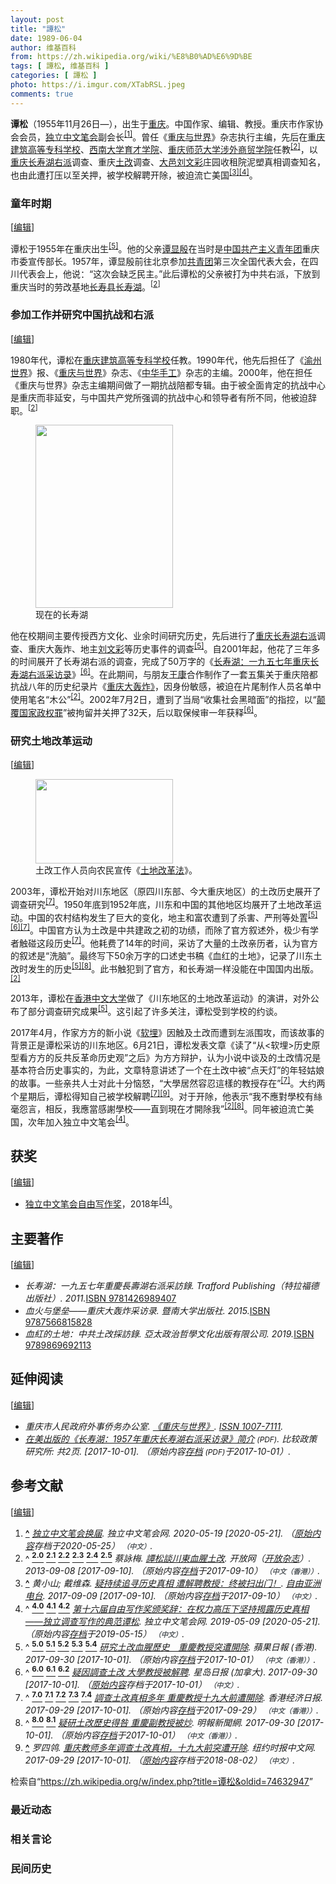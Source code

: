 ```yaml
---
layout: post
title: "譚松"
date: 1989-06-04
author: 维基百科
from: https://zh.wikipedia.org/wiki/%E8%B0%AD%E6%9D%BE
tags: [ 譚松, 维基百科 ]
categories: [ 譚松 ]
photo: https://i.imgur.com/XTabRSL.jpeg
comments: true
---
```

<div class="mw-content-ltr mw-parser-output" lang="zh" dir="ltr"><style data-mw-deduplicate="TemplateStyles:r83732082">.mw-parser-output .infobox-subbox{padding:0;border:none;margin:-3px;width:auto;min-width:100%;font-size:100%;clear:none;float:none;background-color:transparent}.mw-parser-output .infobox-3cols-child{margin:auto}.mw-parser-output .infobox .navbar{font-size:100%}body.skin-minerva .mw-parser-output .infobox-header,body.skin-minerva .mw-parser-output .infobox-subheader,body.skin-minerva .mw-parser-output .infobox-above,body.skin-minerva .mw-parser-output .infobox-title,body.skin-minerva .mw-parser-output .infobox-image,body.skin-minerva .mw-parser-output .infobox-full-data,body.skin-minerva .mw-parser-output .infobox-below{text-align:center}@media screen{html.skin-theme-clientpref-night .mw-parser-output .infobox-full-data:not(.notheme)>div:not(.notheme)[style]{background:#1f1f23!important;color:#f8f9fa}@media screen and (prefers-color-scheme:dark){html.skin-theme-clientpref-os .mw-parser-output .infobox-full-data:not(.notheme) div:not(.notheme){background:#1f1f23!important;color:#f8f9fa}}html.skin-theme-clientpref-night .mw-parser-output .infobox td div:not(.notheme)[style]{background:transparent!important;color:var(--color-base,#202122)}@media screen and (prefers-color-scheme:dark){html.skin-theme-clientpref-os .mw-parser-output .infobox td div:not(.notheme)[style]{background:transparent!important;color:var(--color-base,#202122)}}html.skin-theme-clientpref-night .mw-parser-output .infobox td div.NavHead:not(.notheme)[style]{background:transparent!important}}@media screen and (prefers-color-scheme:dark){html.skin-theme-clientpref-os .mw-parser-output .infobox td div.NavHead:not(.notheme)[style]{background:transparent!important}}@media(min-width:640px){body.skin--responsive .mw-parser-output .infobox-table{display:table!important}body.skin--responsive .mw-parser-output .infobox-table>caption{display:table-caption!important}body.skin--responsive .mw-parser-output .infobox-table>tbody{display:table-row-group}body.skin--responsive .mw-parser-output .infobox-table tr{display:table-row!important}body.skin--responsive .mw-parser-output .infobox-table th,body.skin--responsive .mw-parser-output .infobox-table td{padding-left:inherit;padding-right:inherit}}</style>
<p><b>谭松</b>（1955年11月26日<span class="useeditintro" title="Template:BLP editintro">—</span>），出生于<a href="/wiki/%E9%87%8D%E5%BA%86%E5%B8%82" title="重庆市">重庆</a>。中国作家、编辑、教授。重庆市作家协会会员，<a href="/wiki/%E7%8B%AC%E7%AB%8B%E4%B8%AD%E6%96%87%E7%AC%94%E4%BC%9A" title="独立中文笔会">独立中文笔会</a>副会长<sup id="cite_ref-独立中文笔会_1-0" class="reference"><a href="#cite_note-独立中文笔会-1"><span class="cite-bracket">[</span>1<span class="cite-bracket">]</span></a></sup>。曾任《<a href="/w/index.php?title=%E9%87%8D%E5%BA%86%E4%B8%8E%E4%B8%96%E7%95%8C&amp;action=edit&amp;redlink=1" class="new" title="重庆与世界（页面不存在）">重庆与世界</a>》杂志执行主编，先后在<a href="/wiki/%E9%87%8D%E5%BA%86%E5%BB%BA%E7%AD%91%E9%AB%98%E7%AD%89%E4%B8%93%E7%A7%91%E5%AD%A6%E6%A0%A1" class="mw-redirect" title="重庆建筑高等专科学校">重庆建筑高等专科学校</a>、<a href="/wiki/%E8%A5%BF%E5%8D%97%E5%A4%A7%E5%AD%A6%E8%82%B2%E6%89%8D%E5%AD%A6%E9%99%A2" class="mw-redirect" title="西南大学育才学院">西南大学育才学院</a>、<a href="/wiki/%E9%87%8D%E5%BA%86%E5%B8%88%E8%8C%83%E5%A4%A7%E5%AD%A6%E6%B6%89%E5%A4%96%E5%95%86%E8%B4%B8%E5%AD%A6%E9%99%A2" class="mw-redirect" title="重庆师范大学涉外商贸学院">重庆师范大学涉外商贸学院</a>任教<sup id="cite_ref-:0_2-0" class="reference"><a href="#cite_note-:0-2"><span class="cite-bracket">[</span>2<span class="cite-bracket">]</span></a></sup>，以<a href="/wiki/%E9%87%8D%E5%BA%86" class="mw-redirect" title="重庆">重庆</a><a href="/wiki/%E9%95%BF%E5%AF%BF%E6%B9%96%E9%A3%8E%E6%99%AF%E5%90%8D%E8%83%9C%E5%8C%BA" title="长寿湖风景名胜区">长寿湖</a><a href="/wiki/%E5%8F%8D%E5%8F%B3%E8%BF%90%E5%8A%A8" title="反右运动">右派</a>调查、重庆<a href="/wiki/%E5%9C%9F%E6%94%B9" class="mw-redirect" title="土改">土改</a>调查、<a href="/wiki/%E5%A4%A7%E9%82%91" class="mw-redirect" title="大邑">大邑</a><a href="/wiki/%E5%88%98%E6%96%87%E5%BD%A9" title="刘文彩">刘文彩</a>庄园收租院泥塑真相调查知名，也由此遭打压以至关押，被学校解聘开除，被迫流亡美国<sup id="cite_ref-3" class="reference"><a href="#cite_note-3"><span class="cite-bracket">[</span>3<span class="cite-bracket">]</span></a></sup><sup id="cite_ref-自由写作奖_4-0" class="reference"><a href="#cite_note-自由写作奖-4"><span class="cite-bracket">[</span>4<span class="cite-bracket">]</span></a></sup>。
</p>
<meta property="mw:PageProp/toc">
<div class="mw-heading mw-heading2"></div>
<div class="mw-heading mw-heading3"><h3 id="童年时期"><span id=".E7.AB.A5.E5.B9.B4.E6.97.B6.E6.9C.9F"></span>童年时期</h3><span class="mw-editsection"><span class="mw-editsection-bracket">[</span><a href="/w/index.php?title=%E8%B0%AD%E6%9D%BE&amp;action=edit&amp;section=2" title="编辑章节：童年时期"><span>编辑</span></a><span class="mw-editsection-bracket">]</span></span></div>
<p>谭松于1955年在重庆出生<sup id="cite_ref-苹果_5-0" class="reference"><a href="#cite_note-苹果-5"><span class="cite-bracket">[</span>5<span class="cite-bracket">]</span></a></sup>。他的父亲<a href="/w/index.php?title=%E8%B0%AD%E6%98%BE%E6%AE%B7&amp;action=edit&amp;redlink=1" class="new" title="谭显殷（页面不存在）">谭显殷</a>在当时是<a href="/wiki/%E4%B8%AD%E5%9B%BD%E5%85%B1%E4%BA%A7%E4%B8%BB%E4%B9%89%E9%9D%92%E5%B9%B4%E5%9B%A2" title="中国共产主义青年团">中国共产主义青年团</a>重庆市委宣传部长。1957年，谭显殷前往北京参加<a href="/wiki/%E4%B8%AD%E5%9C%8B%E5%85%B1%E7%94%A2%E4%B8%BB%E7%BE%A9%E9%9D%92%E5%B9%B4%E5%9C%98" class="mw-redirect" title="中國共產主義青年團">共青团</a>第三次全国代表大会，在四川代表会上，他说：“这次会缺乏民主。”此后谭松的父亲被打为中共右派，下放到重庆当时的劳改基地<a href="/wiki/%E9%95%BF%E5%AF%BF%E5%8E%BF_(%E6%B6%88%E6%AD%A7%E4%B9%89)" class="mw-disambig" title="长寿县 (消歧义)">长寿县</a><a href="/wiki/%E9%95%BF%E5%AF%BF%E6%B9%96" class="mw-disambig" title="长寿湖">长寿湖</a>。<sup id="cite_ref-:0_2-1" class="reference"><a href="#cite_note-:0-2"><span class="cite-bracket">[</span>2<span class="cite-bracket">]</span></a></sup>
</p>
<div class="mw-heading mw-heading3"><h3 id="参加工作并研究中国抗战和右派"><span id=".E5.8F.82.E5.8A.A0.E5.B7.A5.E4.BD.9C.E5.B9.B6.E7.A0.94.E7.A9.B6.E4.B8.AD.E5.9B.BD.E6.8A.97.E6.88.98.E5.92.8C.E5.8F.B3.E6.B4.BE"></span>参加工作并研究中国抗战和右派</h3><span class="mw-editsection"><span class="mw-editsection-bracket">[</span><a href="/w/index.php?title=%E8%B0%AD%E6%9D%BE&amp;action=edit&amp;section=3" title="编辑章节：参加工作并研究中国抗战和右派"><span>编辑</span></a><span class="mw-editsection-bracket">]</span></span></div>
<p>1980年代，谭松在<a href="/wiki/%E9%87%8D%E5%BA%86%E5%BB%BA%E7%AD%91%E9%AB%98%E7%AD%89%E4%B8%93%E7%A7%91%E5%AD%A6%E6%A0%A1" class="mw-redirect" title="重庆建筑高等专科学校">重庆建筑高等专科学校</a>任教。1990年代，他先后担任了《<a href="/w/index.php?title=%E6%B8%9D%E5%B7%9E%E4%B8%96%E7%95%8C&amp;action=edit&amp;redlink=1" class="new" title="渝州世界（页面不存在）">渝州世界</a>》报、《<a href="/w/index.php?title=%E9%87%8D%E5%BA%86%E4%B8%8E%E4%B8%96%E7%95%8C&amp;action=edit&amp;redlink=1" class="new" title="重庆与世界（页面不存在）">重庆与世界</a>》杂志、《<a href="/w/index.php?title=%E4%B8%AD%E5%8D%8E%E6%89%8B%E5%B7%A5&amp;action=edit&amp;redlink=1" class="new" title="中华手工（页面不存在）">中华手工</a>》杂志的主编。2000年，他在担任《重庆与世界》杂志主编期间做了一期抗战陪都专辑。由于被全面肯定的抗战中心是重庆而非延安，与中国共产党所强调的抗战中心和领导者有所不同，他被迫辞职。<sup id="cite_ref-:0_2-2" class="reference"><a href="#cite_note-:0-2"><span class="cite-bracket">[</span>2<span class="cite-bracket">]</span></a></sup>
</p>
<figure class="mw-default-size" typeof="mw:File/Thumb"><a href="/wiki/File:Csh2.jpg" class="mw-file-description"><img src="//upload.wikimedia.org/wikipedia/commons/thumb/d/db/Csh2.jpg/220px-Csh2.jpg" decoding="async" width="220" height="293" class="mw-file-element" srcset="//upload.wikimedia.org/wikipedia/commons/thumb/d/db/Csh2.jpg/330px-Csh2.jpg 1.5x, //upload.wikimedia.org/wikipedia/commons/thumb/d/db/Csh2.jpg/440px-Csh2.jpg 2x" data-file-width="640" data-file-height="852"></a><figcaption>现在的长寿湖</figcaption></figure>
<p>他在校期间主要传授西方文化、业余时间研究历史，先后进行了<a href="/wiki/%E9%87%8D%E5%BA%86" class="mw-redirect" title="重庆">重庆</a><a href="/wiki/%E9%95%BF%E5%AF%BF%E6%B9%96%E9%A3%8E%E6%99%AF%E5%90%8D%E8%83%9C%E5%8C%BA" title="长寿湖风景名胜区">长寿湖</a><a href="/wiki/%E5%8F%8D%E5%8F%B3%E8%BF%90%E5%8A%A8" title="反右运动">右派</a>调查、重庆大轰炸、地主<a href="/wiki/%E5%88%98%E6%96%87%E5%BD%A9" title="刘文彩">刘文彩</a>等历史事件的调查<sup id="cite_ref-苹果_5-1" class="reference"><a href="#cite_note-苹果-5"><span class="cite-bracket">[</span>5<span class="cite-bracket">]</span></a></sup>。自2001年起，他花了三年多的时间展开了长寿湖右派的调查，完成了50万字的《<a href="/w/index.php?title=%E9%95%BF%E5%AF%BF%E6%B9%96%EF%BC%9A%E4%B8%80%E4%B9%9D%E4%BA%94%E4%B8%83%E5%B9%B4%E9%87%8D%E5%BA%86%E9%95%BF%E5%AF%BF%E6%B9%96%E5%8F%B3%E6%B4%BE%E9%87%87%E8%AE%BF%E5%BD%95&amp;action=edit&amp;redlink=1" class="new" title="长寿湖：一九五七年重庆长寿湖右派采访录（页面不存在）">长寿湖：一九五七年重庆长寿湖右派采访录</a>》<sup id="cite_ref-星岛日报_6-0" class="reference"><a href="#cite_note-星岛日报-6"><span class="cite-bracket">[</span>6<span class="cite-bracket">]</span></a></sup>。在此期间，与朋友<a href="/wiki/%E7%8E%8B%E5%BA%B7" class="mw-disambig" title="王康">王康</a>合作制作了一套五集关于重庆陪都抗战八年的历史纪录片《<a href="/w/index.php?title=%E9%87%8D%E5%BA%86%E5%A4%A7%E8%BD%B0%E7%82%B8%E3%80%8B&amp;action=edit&amp;redlink=1" class="new" title="重庆大轰炸》（页面不存在）">重庆大轰炸》</a>，因身份敏感，被迫在片尾制作人员名单中使用笔名“木公”<sup id="cite_ref-:0_2-3" class="reference"><a href="#cite_note-:0-2"><span class="cite-bracket">[</span>2<span class="cite-bracket">]</span></a></sup>。2002年7月2日，遭到了当局“收集社会黑暗面”的指控，以“<a href="/wiki/%E9%A2%A0%E8%A6%86%E5%9B%BD%E5%AE%B6%E6%94%BF%E6%9D%83%E7%BD%AA" title="颠覆国家政权罪">颠覆国家政权罪</a>”被拘留并关押了32天，后以取保候审一年获释<sup id="cite_ref-星岛日报_6-1" class="reference"><a href="#cite_note-星岛日报-6"><span class="cite-bracket">[</span>6<span class="cite-bracket">]</span></a></sup>。
</p>
<div class="mw-heading mw-heading3"><h3 id="研究土地改革运动"><span id=".E7.A0.94.E7.A9.B6.E5.9C.9F.E5.9C.B0.E6.94.B9.E9.9D.A9.E8.BF.90.E5.8A.A8"></span>研究土地改革运动</h3><span class="mw-editsection"><span class="mw-editsection-bracket">[</span><a href="/w/index.php?title=%E8%B0%AD%E6%9D%BE&amp;action=edit&amp;section=4" title="编辑章节：研究土地改革运动"><span>编辑</span></a><span class="mw-editsection-bracket">]</span></span></div>
<figure class="mw-default-size mw-halign-left" typeof="mw:File/Thumb"><a href="/wiki/File:A_man_reads_the_Land_Reform_Law_of_PRC.jpg" class="mw-file-description"><img src="//upload.wikimedia.org/wikipedia/commons/thumb/4/4c/A_man_reads_the_Land_Reform_Law_of_PRC.jpg/220px-A_man_reads_the_Land_Reform_Law_of_PRC.jpg" decoding="async" width="220" height="135" class="mw-file-element" srcset="//upload.wikimedia.org/wikipedia/commons/thumb/4/4c/A_man_reads_the_Land_Reform_Law_of_PRC.jpg/330px-A_man_reads_the_Land_Reform_Law_of_PRC.jpg 1.5x, //upload.wikimedia.org/wikipedia/commons/thumb/4/4c/A_man_reads_the_Land_Reform_Law_of_PRC.jpg/440px-A_man_reads_the_Land_Reform_Law_of_PRC.jpg 2x" data-file-width="600" data-file-height="367"></a><figcaption>土改工作人员向农民宣传《<a href="/w/index.php?title=%E5%9C%9F%E5%9C%B0%E6%94%B9%E9%9D%A9%E6%B3%95&amp;action=edit&amp;redlink=1" class="new" title="土地改革法（页面不存在）">土地改革法</a>》。</figcaption></figure>
<p>2003年，谭松开始对川东地区（原四川东部、今大重庆地区）的土改历史展开了调查研究<sup id="cite_ref-香港经济日报_7-0" class="reference"><a href="#cite_note-香港经济日报-7"><span class="cite-bracket">[</span>7<span class="cite-bracket">]</span></a></sup>。1950年底到1952年底，川东和中国的其他地区均展开了土地改革运动。中国的农村结构发生了巨大的变化，地主和富农遭到了杀害、严刑等处置<sup id="cite_ref-苹果_5-2" class="reference"><a href="#cite_note-苹果-5"><span class="cite-bracket">[</span>5<span class="cite-bracket">]</span></a></sup><sup id="cite_ref-星岛日报_6-2" class="reference"><a href="#cite_note-星岛日报-6"><span class="cite-bracket">[</span>6<span class="cite-bracket">]</span></a></sup><sup id="cite_ref-香港经济日报_7-1" class="reference"><a href="#cite_note-香港经济日报-7"><span class="cite-bracket">[</span>7<span class="cite-bracket">]</span></a></sup>。中国官方认为土改是中共建政之初的功绩，而除了官方叙述外，极少有学者触碰这段历史<sup id="cite_ref-香港经济日报_7-2" class="reference"><a href="#cite_note-香港经济日报-7"><span class="cite-bracket">[</span>7<span class="cite-bracket">]</span></a></sup>。他耗费了14年的时间，采访了大量的土改亲历者，认为官方的叙述是“洗脑”。最终写下50余万字的口述史书稿《血红的土地》，记录了川东土改时发生的历史<sup id="cite_ref-苹果_5-3" class="reference"><a href="#cite_note-苹果-5"><span class="cite-bracket">[</span>5<span class="cite-bracket">]</span></a></sup><sup id="cite_ref-小明_8-0" class="reference"><a href="#cite_note-小明-8"><span class="cite-bracket">[</span>8<span class="cite-bracket">]</span></a></sup>。此书触犯到了官方，和长寿湖一样没能在中国国内出版。<sup id="cite_ref-:0_2-4" class="reference"><a href="#cite_note-:0-2"><span class="cite-bracket">[</span>2<span class="cite-bracket">]</span></a></sup>
</p><p>2013年，谭松在<a href="/wiki/%E9%A6%99%E6%B8%AF%E4%B8%AD%E6%96%87%E5%A4%A7%E5%AD%A6" class="mw-redirect" title="香港中文大学">香港中文大学</a>做了《川东地区的土地改革运动》的演讲，对外公布了部分调查研究成果<sup id="cite_ref-苹果_5-4" class="reference"><a href="#cite_note-苹果-5"><span class="cite-bracket">[</span>5<span class="cite-bracket">]</span></a></sup>。这引起了许多关注，谭松受到学校的约谈。
</p><p>2017年4月，作家方方的新小说《<a href="/wiki/%E8%BD%AF%E5%9F%8B" title="软埋">软埋</a>》因触及土改而遭到左派围攻，而该故事的背景正是谭松采访的川东地区。6月21日，谭松发表文章《读了“从&lt;软埋&gt;历史原型看方方的反共反革命历史观”之后》为方方辩护，认为小说中谈及的土改情况是基本符合历史事实的，为此，文章特意讲述了一个在土改中被“点天灯”的年轻姑娘的故事。一些亲共人士对此十分恼怒，“大學居然容忍這樣的教授存在”<sup id="cite_ref-香港经济日报_7-3" class="reference"><a href="#cite_note-香港经济日报-7"><span class="cite-bracket">[</span>7<span class="cite-bracket">]</span></a></sup>。大约两个星期后，谭松得知自己被学校解聘<sup id="cite_ref-香港经济日报_7-4" class="reference"><a href="#cite_note-香港经济日报-7"><span class="cite-bracket">[</span>7<span class="cite-bracket">]</span></a></sup><sup id="cite_ref-9" class="reference"><a href="#cite_note-9"><span class="cite-bracket">[</span>9<span class="cite-bracket">]</span></a></sup>。对于开除，他表示“我不應對學校有絲毫怨言，相反，我應當感謝學校——直到現在才開除我”<sup id="cite_ref-:0_2-5" class="reference"><a href="#cite_note-:0-2"><span class="cite-bracket">[</span>2<span class="cite-bracket">]</span></a></sup><sup id="cite_ref-小明_8-1" class="reference"><a href="#cite_note-小明-8"><span class="cite-bracket">[</span>8<span class="cite-bracket">]</span></a></sup>。同年被迫流亡美国，次年加入独立中文笔会<sup id="cite_ref-自由写作奖_4-1" class="reference"><a href="#cite_note-自由写作奖-4"><span class="cite-bracket">[</span>4<span class="cite-bracket">]</span></a></sup>。
</p>
<div class="mw-heading mw-heading2"><h2 id="获奖"><span id=".E8.8E.B7.E5.A5.96"></span>获奖</h2><span class="mw-editsection"><span class="mw-editsection-bracket">[</span><a href="/w/index.php?title=%E8%B0%AD%E6%9D%BE&amp;action=edit&amp;section=5" title="编辑章节：获奖"><span>编辑</span></a><span class="mw-editsection-bracket">]</span></span></div>
<ul><li><a href="/wiki/%E7%8B%AC%E7%AB%8B%E4%B8%AD%E6%96%87%E7%AC%94%E4%BC%9A" title="独立中文笔会">独立中文笔会</a><a href="/wiki/Category:%E7%8B%AC%E7%AB%8B%E4%B8%AD%E6%96%87%E7%AC%94%E4%BC%9A%E8%87%AA%E7%94%B1%E5%86%99%E4%BD%9C%E5%A5%96%E5%BE%97%E4%B8%BB" title="Category:独立中文笔会自由写作奖得主">自由写作奖</a>，2018年<sup id="cite_ref-自由写作奖_4-2" class="reference"><a href="#cite_note-自由写作奖-4"><span class="cite-bracket">[</span>4<span class="cite-bracket">]</span></a></sup>。</li></ul>
<div class="mw-heading mw-heading2"><h2 id="主要著作"><span id=".E4.B8.BB.E8.A6.81.E8.91.97.E4.BD.9C"></span>主要著作</h2><span class="mw-editsection"><span class="mw-editsection-bracket">[</span><a href="/w/index.php?title=%E8%B0%AD%E6%9D%BE&amp;action=edit&amp;section=6" title="编辑章节：主要著作"><span>编辑</span></a><span class="mw-editsection-bracket">]</span></span></div>
<ul><li><cite class="citation book">长寿湖：一九五七年重慶長壽湖右派采訪錄. Trafford Publishing（特拉福德出版社）. 2011.</cite><span title="ctx_ver=Z39.88-2004&amp;rfr_id=info%3Asid%2Fzh.wikipedia.org%3A%E8%B0%AD%E6%9D%BE&amp;rft.btitle=%E9%95%BF%E5%AF%BF%E6%B9%96%EF%BC%9A%E4%B8%80%E4%B9%9D%E4%BA%94%E4%B8%83%E5%B9%B4%E9%87%8D%E6%85%B6%E9%95%B7%E5%A3%BD%E6%B9%96%E5%8F%B3%E6%B4%BE%E9%87%87%E8%A8%AA%E9%8C%84&amp;rft.date=2011&amp;rft.genre=book&amp;rft.pub=Trafford+Publishing%EF%BC%88%E7%89%B9%E6%8B%89%E7%A6%8F%E5%BE%B7%E5%87%BA%E7%89%88%E7%A4%BE%EF%BC%89&amp;rft_val_fmt=info%3Aofi%2Ffmt%3Akev%3Amtx%3Abook" class="Z3988"><span style="display:none;">&nbsp;</span></span><a href="/wiki/Special:%E7%BD%91%E7%BB%9C%E4%B9%A6%E6%BA%90/9781426989407" class="internal mw-magiclink-isbn">ISBN 9781426989407</a></li>
<li><cite class="citation book">血火与堡垒——重庆大轰炸采访录. 暨南大学出版社. 2015.</cite><span title="ctx_ver=Z39.88-2004&amp;rfr_id=info%3Asid%2Fzh.wikipedia.org%3A%E8%B0%AD%E6%9D%BE&amp;rft.btitle=%E8%A1%80%E7%81%AB%E4%B8%8E%E5%A0%A1%E5%9E%92%E2%80%94%E2%80%94%E9%87%8D%E5%BA%86%E5%A4%A7%E8%BD%B0%E7%82%B8%E9%87%87%E8%AE%BF%E5%BD%95&amp;rft.date=2015&amp;rft.genre=book&amp;rft.pub=%E6%9A%A8%E5%8D%97%E5%A4%A7%E5%AD%A6%E5%87%BA%E7%89%88%E7%A4%BE&amp;rft_val_fmt=info%3Aofi%2Ffmt%3Akev%3Amtx%3Abook" class="Z3988"><span style="display:none;">&nbsp;</span></span><a href="/wiki/Special:%E7%BD%91%E7%BB%9C%E4%B9%A6%E6%BA%90/9787566815828" class="internal mw-magiclink-isbn">ISBN 9787566815828</a></li>
<li><cite class="citation book">血紅的土地：中共土改採訪錄. 亞太政治哲學文化出版有限公司. 2019.</cite><span title="ctx_ver=Z39.88-2004&amp;rfr_id=info%3Asid%2Fzh.wikipedia.org%3A%E8%B0%AD%E6%9D%BE&amp;rft.btitle=%E8%A1%80%E7%B4%85%E7%9A%84%E5%9C%9F%E5%9C%B0%EF%BC%9A%E4%B8%AD%E5%85%B1%E5%9C%9F%E6%94%B9%E6%8E%A1%E8%A8%AA%E9%8C%84&amp;rft.date=2019&amp;rft.genre=book&amp;rft.pub=%E4%BA%9E%E5%A4%AA%E6%94%BF%E6%B2%BB%E5%93%B2%E5%AD%B8%E6%96%87%E5%8C%96%E5%87%BA%E7%89%88%E6%9C%89%E9%99%90%E5%85%AC%E5%8F%B8&amp;rft_val_fmt=info%3Aofi%2Ffmt%3Akev%3Amtx%3Abook" class="Z3988"><span style="display:none;">&nbsp;</span></span><a href="/wiki/Special:%E7%BD%91%E7%BB%9C%E4%B9%A6%E6%BA%90/9789869692113" class="internal mw-magiclink-isbn">ISBN 9789869692113</a></li></ul>
<div class="mw-heading mw-heading2"><h2 id="延伸阅读"><span id=".E5.BB.B6.E4.BC.B8.E9.98.85.E8.AF.BB"></span>延伸阅读</h2><span class="mw-editsection"><span class="mw-editsection-bracket">[</span><a href="/w/index.php?title=%E8%B0%AD%E6%9D%BE&amp;action=edit&amp;section=7" title="编辑章节：延伸阅读"><span>编辑</span></a><span class="mw-editsection-bracket">]</span></span></div>
<ul><li><cite class="citation journal">重庆市人民政府外事侨务办公室. <a rel="nofollow" class="external text" href="http://navi.cnki.net/KNavi/JournalDetail?pcode=CJFD&amp;pykm=CQSJ&amp;Year=&amp;Issue=&amp;Entry=">《重庆与世界》</a>. <a rel="nofollow" class="external text" href="//www.worldcat.org/issn/1007-7111"><span title="国际标准连续出版物号">ISSN&nbsp;1007-7111</span></a>.</cite><span title="ctx_ver=Z39.88-2004&amp;rfr_id=info%3Asid%2Fzh.wikipedia.org%3A%E8%B0%AD%E6%9D%BE&amp;rft.atitle=%E3%80%8A%E9%87%8D%E5%BA%86%E4%B8%8E%E4%B8%96%E7%95%8C%E3%80%8B&amp;rft.au=%E9%87%8D%E5%BA%86%E5%B8%82%E4%BA%BA%E6%B0%91%E6%94%BF%E5%BA%9C%E5%A4%96%E4%BA%8B%E4%BE%A8%E5%8A%A1%E5%8A%9E%E5%85%AC%E5%AE%A4&amp;rft.genre=article&amp;rft.issn=1007-7111&amp;rft_id=http%3A%2F%2Fnavi.cnki.net%2FKNavi%2FJournalDetail%3Fpcode%3DCJFD%26pykm%3DCQSJ%26Year%3D%26Issue%3D%26Entry%3D&amp;rft_val_fmt=info%3Aofi%2Ffmt%3Akev%3Amtx%3Ajournal" class="Z3988"><span style="display:none;">&nbsp;</span></span></li>
<li><cite class="citation web"><a rel="nofollow" class="external text" href="http://cpri.tripod.com/cpr2011/changshoulake.pdf">在美出版的《长寿湖：1957年重庆长寿湖右派采访录》简介</a> <span style="font-size:85%;">(PDF)</span>. 比较政策研究所: 共2页.  <span class="reference-accessdate"> [<span class="nowrap">2017-10-01</span>]</span>. （原始内容<a rel="nofollow" class="external text" href="https://web.archive.org/web/20171001165425/http://cpri.tripod.com/cpr2011/changshoulake.pdf">存档</a> <span style="font-size:85%;">(PDF)</span>于2017-10-01）.</cite><span title="ctx_ver=Z39.88-2004&amp;rfr_id=info%3Asid%2Fzh.wikipedia.org%3A%E8%B0%AD%E6%9D%BE&amp;rft.atitle=%E5%9C%A8%E7%BE%8E%E5%87%BA%E7%89%88%E7%9A%84%E3%80%8A%E9%95%BF%E5%AF%BF%E6%B9%96%EF%BC%9A1957%E5%B9%B4%E9%87%8D%E5%BA%86%E9%95%BF%E5%AF%BF%E6%B9%96%E5%8F%B3%E6%B4%BE%E9%87%87%E8%AE%BF%E5%BD%95%E3%80%8B%E7%AE%80%E4%BB%8B&amp;rft.genre=unknown&amp;rft.jtitle=%E6%AF%94%E8%BE%83%E6%94%BF%E7%AD%96%E7%A0%94%E7%A9%B6%E6%89%80&amp;rft.pages=%E5%85%B12%E9%A1%B5&amp;rft_id=http%3A%2F%2Fcpri.tripod.com%2Fcpr2011%2Fchangshoulake.pdf&amp;rft_val_fmt=info%3Aofi%2Ffmt%3Akev%3Amtx%3Ajournal" class="Z3988"><span style="display:none;">&nbsp;</span></span></li></ul>
<div class="mw-heading mw-heading2"><h2 id="参考文献"><span id=".E5.8F.82.E8.80.83.E6.96.87.E7.8C.AE"></span>参考文献</h2><span class="mw-editsection"><span class="mw-editsection-bracket">[</span><a href="/w/index.php?title=%E8%B0%AD%E6%9D%BE&amp;action=edit&amp;section=8" title="编辑章节：参考文献"><span>编辑</span></a><span class="mw-editsection-bracket">]</span></span></div>
<div class="reflist" style="list-style-type: decimal;">
<ol class="references">
<li id="cite_note-独立中文笔会-1"><span class="mw-cite-backlink"><b><a href="#cite_ref-独立中文笔会_1-0">^</a></b></span> <span class="reference-text"><cite class="citation news"><a rel="nofollow" class="external text" href="https://web.archive.org/web/20200525203747/https://www.chinesepen.org/blog/archives/150141">独立中文笔会换届</a>. 独立中文笔会网. 2020-05-19 <span class="reference-accessdate"> [<span class="nowrap">2020-05-21</span>]</span>. （<a rel="nofollow" class="external text" href="https://www.chinesepen.org/blog/archives/150141">原始内容</a>存档于2020-05-25） <span style="font-family: sans-serif; cursor: default; color:var(--color-subtle, #54595d); font-size: 0.8em; bottom: 0.1em; font-weight: bold;" title="连接到中文网页">（中文）</span>.</cite><span title="ctx_ver=Z39.88-2004&amp;rfr_id=info%3Asid%2Fzh.wikipedia.org%3A%E8%B0%AD%E6%9D%BE&amp;rft.atitle=%E7%8B%AC%E7%AB%8B%E4%B8%AD%E6%96%87%E7%AC%94%E4%BC%9A%E6%8D%A2%E5%B1%8A&amp;rft.date=2020-05-19&amp;rft.genre=article&amp;rft.jtitle=%E7%8B%AC%E7%AB%8B%E4%B8%AD%E6%96%87%E7%AC%94%E4%BC%9A%E7%BD%91&amp;rft_id=https%3A%2F%2Fwww.chinesepen.org%2Fblog%2Farchives%2F150141&amp;rft_val_fmt=info%3Aofi%2Ffmt%3Akev%3Amtx%3Ajournal" class="Z3988"><span style="display:none;">&nbsp;</span></span></span>
</li>
<li id="cite_note-:0-2"><span class="mw-cite-backlink">^ <a href="#cite_ref-:0_2-0"><sup><b>2.0</b></sup></a> <a href="#cite_ref-:0_2-1"><sup><b>2.1</b></sup></a> <a href="#cite_ref-:0_2-2"><sup><b>2.2</b></sup></a> <a href="#cite_ref-:0_2-3"><sup><b>2.3</b></sup></a> <a href="#cite_ref-:0_2-4"><sup><b>2.4</b></sup></a> <a href="#cite_ref-:0_2-5"><sup><b>2.5</b></sup></a></span> <span class="reference-text"><cite class="citation news">蔡詠梅. <a rel="nofollow" class="external text" href="http://www.open.com.hk/content.php?id=1505">譚松談川東血腥土改</a>. 开放网（<a href="/wiki/%E5%BC%80%E6%94%BE%E6%9D%82%E5%BF%97" title="开放杂志">开放杂志</a>）. 2013-09-08 <span class="reference-accessdate"> [<span class="nowrap">2017-09-10</span>]</span>. （原始内容<a rel="nofollow" class="external text" href="https://web.archive.org/web/20170910221838/http://www.open.com.hk/content.php?id=1505">存档</a>于2017-09-10） <span style="font-family: sans-serif; cursor: default; color:var(--color-subtle, #54595d); font-size: 0.8em; bottom: 0.1em; font-weight: bold;" title="连接到中文（香港）网页">（中文（香港））</span>.</cite><span title="ctx_ver=Z39.88-2004&amp;rfr_id=info%3Asid%2Fzh.wikipedia.org%3A%E8%B0%AD%E6%9D%BE&amp;rft.atitle=%E8%AD%9A%E6%9D%BE%E8%AB%87%E5%B7%9D%E6%9D%B1%E8%A1%80%E8%85%A5%E5%9C%9F%E6%94%B9&amp;rft.au=%E8%94%A1%E8%A9%A0%E6%A2%85&amp;rft.date=2013-09-08&amp;rft.genre=article&amp;rft_id=http%3A%2F%2Fwww.open.com.hk%2Fcontent.php%3Fid%3D1505&amp;rft_val_fmt=info%3Aofi%2Ffmt%3Akev%3Amtx%3Ajournal" class="Z3988"><span style="display:none;">&nbsp;</span></span></span>
</li>
<li id="cite_note-3"><span class="mw-cite-backlink"><b><a href="#cite_ref-3">^</a></b></span> <span class="reference-text"><cite class="citation news">黄小山; 戴维森. <a rel="nofollow" class="external text" href="http://www.rfa.org/cantonese/news/teacher-09092017104307.html">疑持续追寻历史真相 遭解聘教授：终被扫出门！</a>. <a href="/wiki/%E8%87%AA%E7%94%B1%E4%BA%9A%E6%B4%B2%E7%94%B5%E5%8F%B0" title="自由亚洲电台">自由亚洲电台</a>. 2017-09-09 <span class="reference-accessdate"> [<span class="nowrap">2017-09-10</span>]</span>. （原始内容<a rel="nofollow" class="external text" href="https://web.archive.org/web/20170910220306/http://www.rfa.org/cantonese/news/teacher-09092017104307.html">存档</a>于2017-09-10） <span style="font-family: sans-serif; cursor: default; color:var(--color-subtle, #54595d); font-size: 0.8em; bottom: 0.1em; font-weight: bold;" title="连接到中文网页">（中文）</span>.</cite><span title="ctx_ver=Z39.88-2004&amp;rfr_id=info%3Asid%2Fzh.wikipedia.org%3A%E8%B0%AD%E6%9D%BE&amp;rft.atitle=%E7%96%91%E6%8C%81%E7%BB%AD%E8%BF%BD%E5%AF%BB%E5%8E%86%E5%8F%B2%E7%9C%9F%E7%9B%B8+%E9%81%AD%E8%A7%A3%E8%81%98%E6%95%99%E6%8E%88%EF%BC%9A%E7%BB%88%E8%A2%AB%E6%89%AB%E5%87%BA%E9%97%A8%EF%BC%81&amp;rft.au=%E6%88%B4%E7%BB%B4%E6%A3%AE&amp;rft.au=%E9%BB%84%E5%B0%8F%E5%B1%B1&amp;rft.date=2017-09-09&amp;rft.genre=article&amp;rft_id=http%3A%2F%2Fwww.rfa.org%2Fcantonese%2Fnews%2Fteacher-09092017104307.html&amp;rft_val_fmt=info%3Aofi%2Ffmt%3Akev%3Amtx%3Ajournal" class="Z3988"><span style="display:none;">&nbsp;</span></span></span>
</li>
<li id="cite_note-自由写作奖-4"><span class="mw-cite-backlink">^ <a href="#cite_ref-自由写作奖_4-0"><sup><b>4.0</b></sup></a> <a href="#cite_ref-自由写作奖_4-1"><sup><b>4.1</b></sup></a> <a href="#cite_ref-自由写作奖_4-2"><sup><b>4.2</b></sup></a></span> <span class="reference-text"><cite class="citation news"><a rel="nofollow" class="external text" href="https://www.chinesepen.org/blog/archives/126680">第十六届自由写作奖颁奖辞：在权力高压下坚持揭露历史真相——独立调查写作的典范谭松</a>. 独立中文笔会网. 2019-05-09 <span class="reference-accessdate"> [<span class="nowrap">2020-05-21</span>]</span>. （原始内容<a rel="nofollow" class="external text" href="https://web.archive.org/web/20190515165459/https://www.chinesepen.org/blog/archives/126680">存档</a>于2019-05-15） <span style="font-family: sans-serif; cursor: default; color:var(--color-subtle, #54595d); font-size: 0.8em; bottom: 0.1em; font-weight: bold;" title="连接到中文网页">（中文）</span>.</cite><span title="ctx_ver=Z39.88-2004&amp;rfr_id=info%3Asid%2Fzh.wikipedia.org%3A%E8%B0%AD%E6%9D%BE&amp;rft.atitle=%E7%AC%AC%E5%8D%81%E5%85%AD%E5%B1%8A%E8%87%AA%E7%94%B1%E5%86%99%E4%BD%9C%E5%A5%96%E9%A2%81%E5%A5%96%E8%BE%9E%EF%BC%9A%E5%9C%A8%E6%9D%83%E5%8A%9B%E9%AB%98%E5%8E%8B%E4%B8%8B%E5%9D%9A%E6%8C%81%E6%8F%AD%E9%9C%B2%E5%8E%86%E5%8F%B2%E7%9C%9F%E7%9B%B8%E2%80%94%E2%80%94%E7%8B%AC%E7%AB%8B%E8%B0%83%E6%9F%A5%E5%86%99%E4%BD%9C%E7%9A%84%E5%85%B8%E8%8C%83%E8%B0%AD%E6%9D%BE&amp;rft.date=2019-05-09&amp;rft.genre=article&amp;rft.jtitle=%E7%8B%AC%E7%AB%8B%E4%B8%AD%E6%96%87%E7%AC%94%E4%BC%9A%E7%BD%91&amp;rft_id=https%3A%2F%2Fwww.chinesepen.org%2Fblog%2Farchives%2F126680&amp;rft_val_fmt=info%3Aofi%2Ffmt%3Akev%3Amtx%3Ajournal" class="Z3988"><span style="display:none;">&nbsp;</span></span></span>
</li>
<li id="cite_note-苹果-5"><span class="mw-cite-backlink">^ <a href="#cite_ref-苹果_5-0"><sup><b>5.0</b></sup></a> <a href="#cite_ref-苹果_5-1"><sup><b>5.1</b></sup></a> <a href="#cite_ref-苹果_5-2"><sup><b>5.2</b></sup></a> <a href="#cite_ref-苹果_5-3"><sup><b>5.3</b></sup></a> <a href="#cite_ref-苹果_5-4"><sup><b>5.4</b></sup></a></span> <span class="reference-text"><cite class="citation news"><a rel="nofollow" class="external text" href="http://hk.apple.nextmedia.com/international/art/20170930/20168669">研究土改血腥歷史　重慶教授突遭開除</a>. 蘋果日報 (香港). 2017-09-30 <span class="reference-accessdate"> [<span class="nowrap">2017-10-01</span>]</span>. （原始内容<a rel="nofollow" class="external text" href="https://web.archive.org/web/20171001165318/http://hk.apple.nextmedia.com/international/art/20170930/20168669">存档</a>于2017-10-01） <span style="font-family: sans-serif; cursor: default; color:var(--color-subtle, #54595d); font-size: 0.8em; bottom: 0.1em; font-weight: bold;" title="连接到中文（香港）网页">（中文（香港））</span>.</cite><span title="ctx_ver=Z39.88-2004&amp;rfr_id=info%3Asid%2Fzh.wikipedia.org%3A%E8%B0%AD%E6%9D%BE&amp;rft.atitle=%E7%A0%94%E7%A9%B6%E5%9C%9F%E6%94%B9%E8%A1%80%E8%85%A5%E6%AD%B7%E5%8F%B2%E3%80%80%E9%87%8D%E6%85%B6%E6%95%99%E6%8E%88%E7%AA%81%E9%81%AD%E9%96%8B%E9%99%A4&amp;rft.date=2017-09-30&amp;rft.genre=article&amp;rft.jtitle=%E8%98%8B%E6%9E%9C%E6%97%A5%E5%A0%B1+%28%E9%A6%99%E6%B8%AF%29&amp;rft_id=http%3A%2F%2Fhk.apple.nextmedia.com%2Finternational%2Fart%2F20170930%2F20168669&amp;rft_val_fmt=info%3Aofi%2Ffmt%3Akev%3Amtx%3Ajournal" class="Z3988"><span style="display:none;">&nbsp;</span></span></span>
</li>
<li id="cite_note-星岛日报-6"><span class="mw-cite-backlink">^ <a href="#cite_ref-星岛日报_6-0"><sup><b>6.0</b></sup></a> <a href="#cite_ref-星岛日报_6-1"><sup><b>6.1</b></sup></a> <a href="#cite_ref-星岛日报_6-2"><sup><b>6.2</b></sup></a></span> <span class="reference-text"><cite class="citation news"><a rel="nofollow" class="external text" href="https://web.archive.org/web/20171001165226/http://toronto.singtao.ca/2088898/2017-09-30/post-%E7%96%91%E5%9B%A0%E8%AA%BF%E6%9F%A5%E5%9C%9F%E6%94%B9-%E5%A4%A7%E5%AD%B8%E6%95%99%E6%8E%88%E8%A2%AB%E8%A7%A3%E8%81%98/?variant=zh-hk">疑因調查土改 大學教授被解聘</a>. 星岛日报 (加拿大). 2017-09-30 <span class="reference-accessdate"> [<span class="nowrap">2017-10-01</span>]</span>. （<a rel="nofollow" class="external text" href="http://toronto.singtao.ca/2088898/2017-09-30/post-%E7%96%91%E5%9B%A0%E8%AA%BF%E6%9F%A5%E5%9C%9F%E6%94%B9-%E5%A4%A7%E5%AD%B8%E6%95%99%E6%8E%88%E8%A2%AB%E8%A7%A3%E8%81%98/?variant=zh-hk">原始内容</a>存档于2017-10-01） <span style="font-family: sans-serif; cursor: default; color:var(--color-subtle, #54595d); font-size: 0.8em; bottom: 0.1em; font-weight: bold;" title="连接到中文网页">（中文）</span>.</cite><span title="ctx_ver=Z39.88-2004&amp;rfr_id=info%3Asid%2Fzh.wikipedia.org%3A%E8%B0%AD%E6%9D%BE&amp;rft.atitle=%E7%96%91%E5%9B%A0%E8%AA%BF%E6%9F%A5%E5%9C%9F%E6%94%B9+%E5%A4%A7%E5%AD%B8%E6%95%99%E6%8E%88%E8%A2%AB%E8%A7%A3%E8%81%98&amp;rft.date=2017-09-30&amp;rft.genre=article&amp;rft.jtitle=%E6%98%9F%E5%B2%9B%E6%97%A5%E6%8A%A5+%28%E5%8A%A0%E6%8B%BF%E5%A4%A7%29&amp;rft_id=http%3A%2F%2Ftoronto.singtao.ca%2F2088898%2F2017-09-30%2Fpost-%25E7%2596%2591%25E5%259B%25A0%25E8%25AA%25BF%25E6%259F%25A5%25E5%259C%259F%25E6%2594%25B9-%25E5%25A4%25A7%25E5%25AD%25B8%25E6%2595%2599%25E6%258E%2588%25E8%25A2%25AB%25E8%25A7%25A3%25E8%2581%2598%2F%3Fvariant%3Dzh-hk&amp;rft_val_fmt=info%3Aofi%2Ffmt%3Akev%3Amtx%3Ajournal" class="Z3988"><span style="display:none;">&nbsp;</span></span></span>
</li>
<li id="cite_note-香港经济日报-7"><span class="mw-cite-backlink">^ <a href="#cite_ref-香港经济日报_7-0"><sup><b>7.0</b></sup></a> <a href="#cite_ref-香港经济日报_7-1"><sup><b>7.1</b></sup></a> <a href="#cite_ref-香港经济日报_7-2"><sup><b>7.2</b></sup></a> <a href="#cite_ref-香港经济日报_7-3"><sup><b>7.3</b></sup></a> <a href="#cite_ref-香港经济日报_7-4"><sup><b>7.4</b></sup></a></span> <span class="reference-text"><cite class="citation news"><a rel="nofollow" class="external text" href="http://china.hket.com/article/1915302/%E8%AA%BF%E6%9F%A5%E5%9C%9F%E6%94%B9%E7%9C%9F%E7%9B%B8%E5%A4%9A%E5%B9%B4%20%E9%87%8D%E6%85%B6%E6%95%99%E6%8E%88%E5%8D%81%E4%B9%9D%E5%A4%A7%E5%89%8D%E9%81%AD%E9%96%8B%E9%99%A4">調查土改真相多年 重慶教授十九大前遭開除</a>. 香港经济日报. 2017-09-29 <span class="reference-accessdate"> [<span class="nowrap">2017-10-01</span>]</span>. （原始内容<a rel="nofollow" class="external text" href="https://web.archive.org/web/20170929072141/http://china.hket.com/article/1915302/%E8%AA%BF%E6%9F%A5%E5%9C%9F%E6%94%B9%E7%9C%9F%E7%9B%B8%E5%A4%9A%E5%B9%B4%20%E9%87%8D%E6%85%B6%E6%95%99%E6%8E%88%E5%8D%81%E4%B9%9D%E5%A4%A7%E5%89%8D%E9%81%AD%E9%96%8B%E9%99%A4">存档</a>于2017-09-29） <span style="font-family: sans-serif; cursor: default; color:var(--color-subtle, #54595d); font-size: 0.8em; bottom: 0.1em; font-weight: bold;" title="连接到中文（香港）网页">（中文（香港））</span>.</cite><span title="ctx_ver=Z39.88-2004&amp;rfr_id=info%3Asid%2Fzh.wikipedia.org%3A%E8%B0%AD%E6%9D%BE&amp;rft.atitle=%E8%AA%BF%E6%9F%A5%E5%9C%9F%E6%94%B9%E7%9C%9F%E7%9B%B8%E5%A4%9A%E5%B9%B4+%E9%87%8D%E6%85%B6%E6%95%99%E6%8E%88%E5%8D%81%E4%B9%9D%E5%A4%A7%E5%89%8D%E9%81%AD%E9%96%8B%E9%99%A4&amp;rft.date=2017-09-29&amp;rft.genre=article&amp;rft.jtitle=%E9%A6%99%E6%B8%AF%E7%BB%8F%E6%B5%8E%E6%97%A5%E6%8A%A5&amp;rft_id=http%3A%2F%2Fchina.hket.com%2Farticle%2F1915302%2F%25E8%25AA%25BF%25E6%259F%25A5%25E5%259C%259F%25E6%2594%25B9%25E7%259C%259F%25E7%259B%25B8%25E5%25A4%259A%25E5%25B9%25B4%2520%25E9%2587%258D%25E6%2585%25B6%25E6%2595%2599%25E6%258E%2588%25E5%258D%2581%25E4%25B9%259D%25E5%25A4%25A7%25E5%2589%258D%25E9%2581%25AD%25E9%2596%258B%25E9%2599%25A4&amp;rft_val_fmt=info%3Aofi%2Ffmt%3Akev%3Amtx%3Ajournal" class="Z3988"><span style="display:none;">&nbsp;</span></span></span>
</li>
<li id="cite_note-小明-8"><span class="mw-cite-backlink">^ <a href="#cite_ref-小明_8-0"><sup><b>8.0</b></sup></a> <a href="#cite_ref-小明_8-1"><sup><b>8.1</b></sup></a></span> <span class="reference-text"><cite class="citation news"><a rel="nofollow" class="external text" href="https://news.mingpao.com/pns/dailynews/web_tc/article/20170930/s00013/1506708140176">疑研土改歷史得咎 重慶副教授被炒</a>. 明報新聞網. 2017-09-30 <span class="reference-accessdate"> [<span class="nowrap">2017-10-01</span>]</span>. （原始内容<a rel="nofollow" class="external text" href="https://web.archive.org/web/20171001165351/https://news.mingpao.com/pns/dailynews/web_tc/article/20170930/s00013/1506708140176">存档</a>于2017-10-01） <span style="font-family: sans-serif; cursor: default; color:var(--color-subtle, #54595d); font-size: 0.8em; bottom: 0.1em; font-weight: bold;" title="连接到中文（香港）网页">（中文（香港））</span>.</cite><span title="ctx_ver=Z39.88-2004&amp;rfr_id=info%3Asid%2Fzh.wikipedia.org%3A%E8%B0%AD%E6%9D%BE&amp;rft.atitle=%E7%96%91%E7%A0%94%E5%9C%9F%E6%94%B9%E6%AD%B7%E5%8F%B2%E5%BE%97%E5%92%8E+%E9%87%8D%E6%85%B6%E5%89%AF%E6%95%99%E6%8E%88%E8%A2%AB%E7%82%92&amp;rft.date=2017-09-30&amp;rft.genre=article&amp;rft.jtitle=%E6%98%8E%E5%A0%B1%E6%96%B0%E8%81%9E%E7%B6%B2&amp;rft_id=https%3A%2F%2Fnews.mingpao.com%2Fpns%2Fdailynews%2Fweb_tc%2Farticle%2F20170930%2Fs00013%2F1506708140176&amp;rft_val_fmt=info%3Aofi%2Ffmt%3Akev%3Amtx%3Ajournal" class="Z3988"><span style="display:none;">&nbsp;</span></span></span>
</li>
<li id="cite_note-9"><span class="mw-cite-backlink"><b><a href="#cite_ref-9">^</a></b></span> <span class="reference-text"><cite class="citation news">罗四鸰. <a rel="nofollow" class="external text" href="https://web.archive.org/web/20180802193235/https://cn.nytimes.com/china/20170929/cc29-tansong/">重庆教师多年调查土改真相，十九大前突遭开除</a>. 纽约时报中文网. 2017-09-29 <span class="reference-accessdate"> [<span class="nowrap">2017-10-01</span>]</span>. （<a rel="nofollow" class="external text" href="https://cn.nytimes.com/china/20170929/cc29-tansong/">原始内容</a>存档于2018-08-02） <span style="font-family: sans-serif; cursor: default; color:var(--color-subtle, #54595d); font-size: 0.8em; bottom: 0.1em; font-weight: bold;" title="连接到中文网页">（中文）</span>.</cite><span title="ctx_ver=Z39.88-2004&amp;rfr_id=info%3Asid%2Fzh.wikipedia.org%3A%E8%B0%AD%E6%9D%BE&amp;rft.atitle=%E9%87%8D%E5%BA%86%E6%95%99%E5%B8%88%E5%A4%9A%E5%B9%B4%E8%B0%83%E6%9F%A5%E5%9C%9F%E6%94%B9%E7%9C%9F%E7%9B%B8%EF%BC%8C%E5%8D%81%E4%B9%9D%E5%A4%A7%E5%89%8D%E7%AA%81%E9%81%AD%E5%BC%80%E9%99%A4&amp;rft.au=%E7%BD%97%E5%9B%9B%E9%B8%B0&amp;rft.date=2017-09-29&amp;rft.genre=article&amp;rft.jtitle=%E7%BA%BD%E7%BA%A6%E6%97%B6%E6%8A%A5%E4%B8%AD%E6%96%87%E7%BD%91&amp;rft_id=https%3A%2F%2Fcn.nytimes.com%2Fchina%2F20170929%2Fcc29-tansong%2F&amp;rft_val_fmt=info%3Aofi%2Ffmt%3Akev%3Amtx%3Ajournal" class="Z3988"><span style="display:none;">&nbsp;</span></span></span>
</li>
</ol></div>
<!-- 
NewPP limit report
Parsed by mw‐api‐int.eqiad.main‐6c4d65b769‐prfb6
Cached time: 20240919082301
Cache expiry: 2592000
Reduced expiry: false
Complications: [show‐toc]
CPU time usage: 0.441 seconds
Real time usage: 0.532 seconds
Preprocessor visited node count: 3174/1000000
Post‐expand include size: 41041/2097152 bytes
Template argument size: 1781/2097152 bytes
Highest expansion depth: 19/100
Expensive parser function count: 0/500
Unstrip recursion depth: 0/20
Unstrip post‐expand size: 22576/5000000 bytes
Lua time usage: 0.183/10.000 seconds
Lua memory usage: 3337452/52428800 bytes
Number of Wikibase entities loaded: 1/400
-->
<!--
Transclusion expansion time report (%,ms,calls,template)
100.00%  453.167      1 -total
 43.22%  195.861      1 Template:Infobox_person
 33.60%  152.266      1 Template:Infobox_person/core
 29.03%  131.539      1 Template:Infobox
 21.17%   95.940      1 Template:Reflist
 16.78%   76.059      9 Template:Cite_news
 16.24%   73.597      3 Template:Cite_book
 10.13%   45.892      1 Template:Bd
  8.30%   37.614      1 Template:Wikidata_image
  6.73%   30.520      5 Template:Br_separated_entries
-->

<!-- Saved in parser cache with key zhwiki:pcache:idhash:5886928-0!canonical!zh and timestamp 20240919082301 and revision id 74632947. Rendering was triggered because: api-parse
 -->
</div><!--esi <esi:include src="/esitest-fa8a495983347898/content" /> --><noscript><img src="https://login.wikimedia.org/wiki/Special:CentralAutoLogin/start?type=1x1" alt="" width="1" height="1" style="border: none; position: absolute;"></noscript>
<div class="printfooter" data-nosnippet="">检索自“<a dir="ltr" href="https://zh.wikipedia.org/w/index.php?title=谭松&amp;oldid=74632947">https://zh.wikipedia.org/w/index.php?title=谭松&amp;oldid=74632947</a>”</div><div id="recent-news"><h3>最近动态</h3><ul></ul></div><div id="open-opinion"><h3>相关言论</h3><ul></ul></div><div id="mjls-record"><h3>民间历史</h3><ul></ul></div>